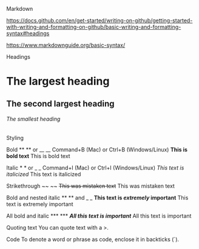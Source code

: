 Markdown

https://docs.github.com/en/get-started/writing-on-github/getting-started-with-writing-and-formatting-on-github/basic-writing-and-formatting-syntax#headings
 
https://www.markdownguide.org/basic-syntax/

Headings

# The largest heading
## The second largest heading
###### The smallest heading


Styling


Bold	** ** or __ __	Command+B (Mac) or Ctrl+B (Windows/Linux)	**This is bold text**	This is bold text

Italic	* * or _ _	Command+I (Mac) or Ctrl+I (Windows/Linux)	*This text is italicized*	This text is italicized

Strikethrough	~~ ~~		~~This was mistaken text~~	This was mistaken text

Bold and nested italic	** ** and _ _		**This text is _extremely_ important**	This text is extremely important

All bold and italic	*** ***		***All this text is important***	All this text is important

Quoting text
You can quote text with a >.

Code
To denote a word or phrase as code, enclose it in backticks (`).

